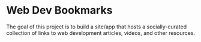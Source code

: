 # Web Dev Bookmarks

The goal of this project is to build a site/app that hosts a socially-curated 
collection of links to web development articles, videos, and other resources.
